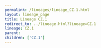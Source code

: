 ```yaml
---
permalink: /lineages/lineage_CZ.1.html
layout: lineage_page
title: Lineage CZ.1
redirect_to: ../lineage.html?lineage=CZ.1
lineage: CZ.1
parent: 
children: ['CZ.1']
---
```

